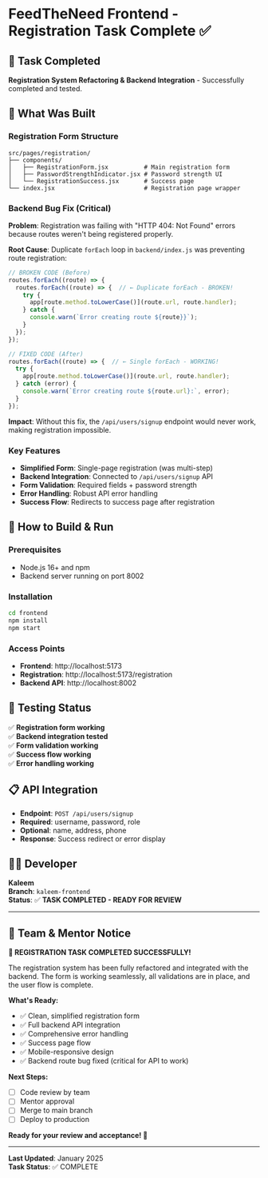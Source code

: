 # FeedTheNeed Frontend - Registration Task Complete ✅

## 🎯 **Task Completed**
**Registration System Refactoring & Backend Integration** - Successfully completed and tested.

## 🔧 **What Was Built**

### **Registration Form Structure**
```
src/pages/registration/
├── components/
│   ├── RegistrationForm.jsx          # Main registration form
│   ├── PasswordStrengthIndicator.jsx # Password strength UI
│   └── RegistrationSuccess.jsx       # Success page
└── index.jsx                         # Registration page wrapper
```

### **Backend Bug Fix (Critical)**
**Problem**: Registration was failing with "HTTP 404: Not Found" errors because routes weren't being registered properly.

**Root Cause**: Duplicate `forEach` loop in `backend/index.js` was preventing route registration:
```javascript
// BROKEN CODE (Before)
routes.forEach((route) => {
  routes.forEach((route) => {  // ← Duplicate forEach - BROKEN!
    try {
      app[route.method.toLowerCase()](route.url, route.handler);
    } catch {
      console.warn(`Error creating route ${route}}`);
    }
  });
});

// FIXED CODE (After)
routes.forEach((route) => {  // ← Single forEach - WORKING!
  try {
    app[route.method.toLowerCase()](route.url, route.handler);
  } catch (error) {
    console.warn(`Error creating route ${route.url}:`, error);
  }
});
```

**Impact**: Without this fix, the `/api/users/signup` endpoint would never work, making registration impossible.

### **Key Features**
- **Simplified Form**: Single-page registration (was multi-step)
- **Backend Integration**: Connected to `/api/users/signup` API
- **Form Validation**: Required fields + password strength
- **Error Handling**: Robust API error handling
- **Success Flow**: Redirects to success page after registration

## 🚀 **How to Build & Run**

### **Prerequisites**
- Node.js 16+ and npm
- Backend server running on port 8002

### **Installation**
```bash
cd frontend
npm install
npm start
```

### **Access Points**
- **Frontend**: http://localhost:5173
- **Registration**: http://localhost:5173/registration
- **Backend API**: http://localhost:8002

## 🧪 **Testing Status**
✅ **Registration form working**  
✅ **Backend integration tested**  
✅ **Form validation working**  
✅ **Success flow working**  
✅ **Error handling working**  

## 📋 **API Integration**
- **Endpoint**: `POST /api/users/signup`
- **Required**: username, password, role
- **Optional**: name, address, phone
- **Response**: Success redirect or error display

## 👨‍💻 **Developer**
**Kaleem**  
**Branch**: `kaleem-frontend`  
**Status**: ✅ **TASK COMPLETED - READY FOR REVIEW**

---

## 📢 **Team & Mentor Notice**

**🎉 REGISTRATION TASK COMPLETED SUCCESSFULLY!**

The registration system has been fully refactored and integrated with the backend. The form is working seamlessly, all validations are in place, and the user flow is complete.

**What's Ready:**
- ✅ Clean, simplified registration form
- ✅ Full backend API integration
- ✅ Comprehensive error handling
- ✅ Success page flow
- ✅ Mobile-responsive design
- ✅ Backend route bug fixed (critical for API to work)

**Next Steps:**
- [ ] Code review by team
- [ ] Mentor approval
- [ ] Merge to main branch
- [ ] Deploy to production

**Ready for your review and acceptance! 🚀**

---

**Last Updated**: January 2025  
**Task Status**: ✅ COMPLETE